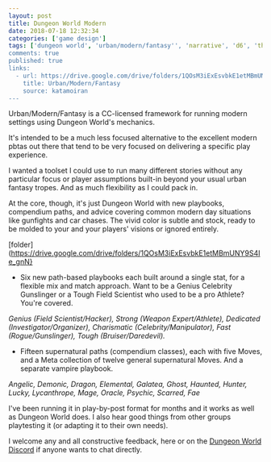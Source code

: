 ```yaml
---
layout: post
title: Dungeon World Modern
date: 2018-07-18 12:32:34
categories: ['game design']
tags: ['dungeon world', 'urban/modern/fantasy'', 'narrative', 'd6', 'theory',  'pbta', 'apocalypse world', 'rpglet']
comments: true
published: true
links:
  - url: https://drive.google.com/drive/folders/1QOsM3iExEsvbkE1etMBmUNY9S4Ie_gnN
    title: Urban/Modern/Fantasy
    source: katamoiran
---
```


Urban/Modern/Fantasy is a CC-licensed framework for running modern settings using Dungeon World's mechanics.

It's intended to be a much less focused alternative to the excellent modern pbtas out there that tend to be very focused on delivering a specific play experience.

I wanted a toolset I could use to run many different stories without any particular focus or player assumptions built-in beyond your usual urban fantasy tropes. And as much flexibility as I could pack in.

At the core, though, it's just Dungeon World with new playbooks, compendium paths, and advice covering common modern day situations like gunfights and car chases. The vivid color is subtle and stock, ready to be molded to your and your players' visions or ignored entirely.

<!--more-->

[folder](https://drive.google.com/drive/folders/1QOsM3iExEsvbkE1etMBmUNY9S4Ie_gnN}

* Six new path-based playbooks each built around a single stat, for a flexible mix and match approach. Want to be a Genius Celebrity Gunslinger or a Tough Field Scientist who used to be a pro Athlete? You're covered.

*Genius (Field Scientist/Hacker), Strong (Weapon Expert/Athlete), Dedicated (Investigator/Organizer), Charismatic (Celebrity/Manipulator), Fast (Rogue/Gunslinger), Tough (Bruiser/Daredevil).*

* Fifteen supernatural paths (compendium classes), each with five Moves, and a Meta collection of twelve general supernatural Moves. And a separate vampire playbook.

*Angelic, Demonic, Dragon, Elemental, Galatea, Ghost, Haunted, Hunter, Lucky, Lycanthrope, Mage, Oracle, Psychic, Scarred, Fae*

I've been running it in play-by-post format for months and it works as well as Dungeon World does. I also hear good things from other groups playtesting it (or adapting it to their own needs).

I welcome any and all constructive feedback, here or on the [Dungeon World Discord](https://discord.gg/Ue7cQwk) if anyone wants to chat directly.
